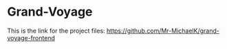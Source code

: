 # Grand-Voyage
This is the link for the project files: https://github.com/Mr-MichaelK/grand-voyage-frontend
